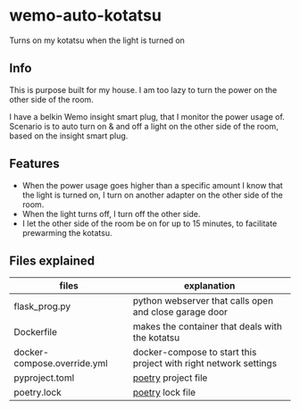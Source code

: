 # wemo-auto-kotatsu
Turns on my kotatsu when the light is turned on

## Info
This is purpose built for my house. I am too lazy to turn the power on the other side of the room.

I have a belkin Wemo insight smart plug, that I monitor the power usage of. Scenario is to auto turn on & and off a light on the other side of the room, based on the insight smart plug.

## Features
* When the power usage goes higher than a specific amount I know that the light is turned on, I turn on another adapter on the other side of the room.
* When the light turns off, I turn off the other side. 
* I let the other side of the room be on for up to 15 minutes, to facilitate prewarming the kotatsu.

## Files explained
files | explanation
--- | ---
flask_prog.py | python webserver that calls open and close garage door
Dockerfile | makes the container that deals with the kotatsu
docker-compose.override.yml | docker-compose to start this project with right network settings
pyproject.toml | [poetry](https://python-poetry.org/) project file
poetry.lock | [poetry](https://python-poetry.org/) lock file

